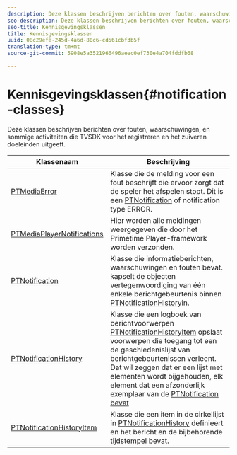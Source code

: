 ```yaml
---
description: Deze klassen beschrijven berichten over fouten, waarschuwingen, en sommige activiteiten die TVSDK voor het registreren en het zuiveren doeleinden uitgeeft.
seo-description: Deze klassen beschrijven berichten over fouten, waarschuwingen, en sommige activiteiten die TVSDK voor het registreren en het zuiveren doeleinden uitgeeft.
seo-title: Kennisgevingsklassen
title: Kennisgevingsklassen
uuid: 08c29efe-245d-4a6d-80c6-cd561cbf3b5f
translation-type: tm+mt
source-git-commit: 5908e5a3521966496aeec0ef730e4a704fddfb68

---
```



# Kennisgevingsklassen{#notification-classes}

Deze klassen beschrijven berichten over fouten, waarschuwingen, en sommige activiteiten die TVSDK voor het registreren en het zuiveren doeleinden uitgeeft.

| Klassenaam | Beschrijving |
|---|---|
| [PTMediaError](https://help.adobe.com/en_US/primetime/api/psdk/appledoc/Classes/PTMediaError.html) | Klasse die de melding voor een fout beschrijft die ervoor zorgt dat de speler het afspelen stopt. Dit is een [PTNotification](https://help.adobe.com/en_US/primetime/api/psdk/appledoc/Classes/PTNotification.html) of notification type ERROR. |
| [PTMediaPlayerNotifications](https://help.adobe.com/en_US/primetime/api/psdk/appledoc/Classes/PTMediaPlayerNotifications.html) | Hier worden alle meldingen weergegeven die door het Primetime Player-framework worden verzonden. |
| [PTNotification](https://help.adobe.com/en_US/primetime/api/psdk/appledoc/Classes/PTNotification.html) | Klasse die informatieberichten, waarschuwingen en fouten bevat. kapselt de objecten vertegenwoordiging van één enkele berichtgebeurtenis binnen [PTNotificationHistory](https://help.adobe.com/en_US/primetime/api/psdk/appledoc/Classes/PTNotificationHistory.html)in. |
| [PTNotificationHistory](https://help.adobe.com/en_US/primetime/api/psdk/appledoc/Classes/PTNotificationHistory.html) | Klasse die een logboek van berichtvoorwerpen [PTNotificationHistoryItem](https://help.adobe.com/en_US/primetime/api/psdk/appledoc/Classes/PTNotificationHistoryItem.html) opslaat voorwerpen die toegang tot een de geschiedenislijst van berichtgebeurtenissen verleent. Dat wil zeggen dat er een lijst met elementen wordt bijgehouden, elk element dat een afzonderlijk exemplaar van de [PTNotification bevat](https://help.adobe.com/en_US/primetime/api/psdk/appledoc/Classes/PTNotification.html) |
| [PTNotificationHistoryItem](https://help.adobe.com/en_US/primetime/api/psdk/appledoc/Classes/PTNotificationHistoryItem.html) | Klasse die een item in de cirkellijst in [PTNotificationHistory](https://help.adobe.com/en_US/primetime/api/psdk/appledoc/Classes/PTNotificationHistory.html) definieert en het bericht en de bijbehorende tijdstempel bevat. |

